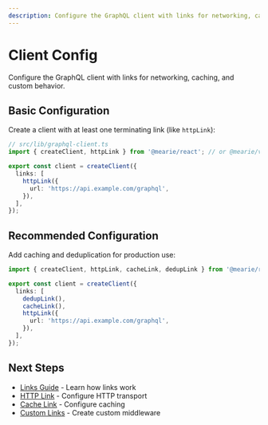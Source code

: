 ```yaml
---
description: Configure the GraphQL client with links for networking, caching, and custom behavior. Learn basic and recommended production configurations.
---
```


# Client Config

Configure the GraphQL client with links for networking, caching, and custom behavior.

## Basic Configuration

Create a client with at least one terminating link (like `httpLink`):

```typescript
// src/lib/graphql-client.ts
import { createClient, httpLink } from '@mearie/react'; // or @mearie/vue, @mearie/svelte, @mearie/solid

export const client = createClient({
  links: [
    httpLink({
      url: 'https://api.example.com/graphql',
    }),
  ],
});
```

## Recommended Configuration

Add caching and deduplication for production use:

```typescript
import { createClient, httpLink, cacheLink, dedupLink } from '@mearie/react'; // or @mearie/vue, @mearie/svelte, @mearie/solid

export const client = createClient({
  links: [
    dedupLink(),
    cacheLink(),
    httpLink({
      url: 'https://api.example.com/graphql',
    }),
  ],
});
```

## Next Steps

- [Links Guide](/guides/links) - Learn how links work
- [HTTP Link](/links/http) - Configure HTTP transport
- [Cache Link](/links/cache) - Configure caching
- [Custom Links](/links/custom) - Create custom middleware
